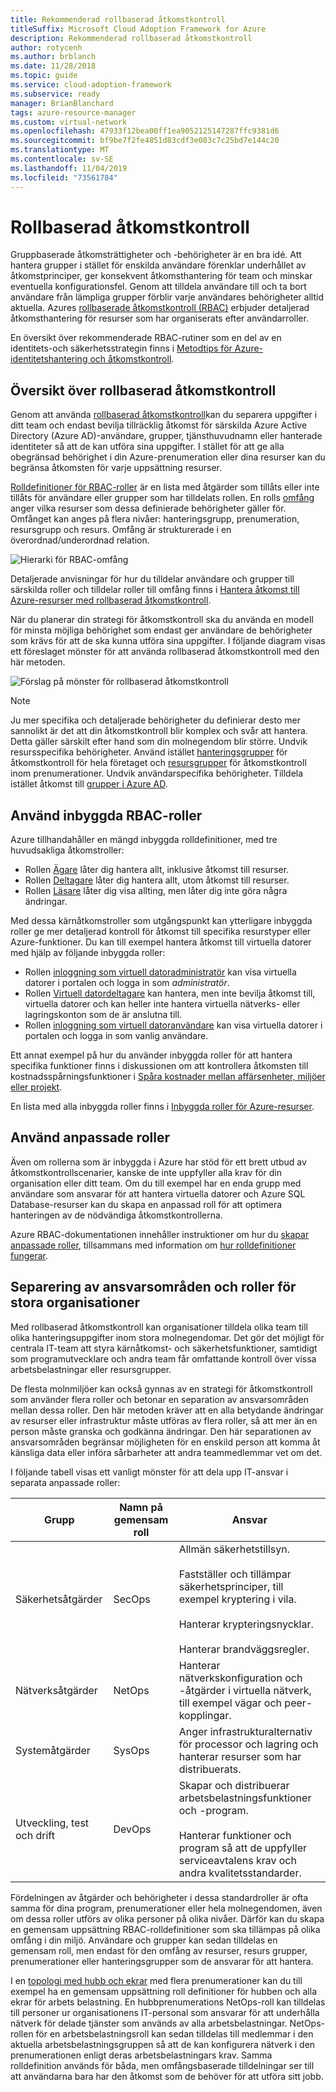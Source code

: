 ```yaml
---
title: Rekommenderad rollbaserad åtkomstkontroll
titleSuffix: Microsoft Cloud Adoption Framework for Azure
description: Rekommenderad rollbaserad åtkomstkontroll
author: rotycenh
ms.author: brblanch
ms.date: 11/28/2018
ms.topic: guide
ms.service: cloud-adoption-framework
ms.subservice: ready
manager: BrianBlanchard
tags: azure-resource-manager
ms.custom: virtual-network
ms.openlocfilehash: 47933f12bea00ff1ea9052125147287ffc9381d6
ms.sourcegitcommit: bf9be7f2fe4851d83cdf3e083c7c25bd7e144c20
ms.translationtype: MT
ms.contentlocale: sv-SE
ms.lasthandoff: 11/04/2019
ms.locfileid: "73561784"
---
```

# <a name="role-based-access-control"></a>Rollbaserad åtkomstkontroll

Gruppbaserade åtkomsträttigheter och -behörigheter är en bra idé. Att hantera grupper i stället för enskilda användare förenklar underhållet av åtkomstprinciper, ger konsekvent åtkomsthantering för team och minskar eventuella konfigurationsfel. Genom att tilldela användare till och ta bort användare från lämpliga grupper förblir varje användares behörigheter alltid aktuella. Azures [rollbaserade åtkomstkontroll (RBAC)](https://docs.microsoft.com/azure/role-based-access-control/overview) erbjuder detaljerad åtkomsthantering för resurser som har organiserats efter användarroller.

En översikt över rekommenderade RBAC-rutiner som en del av en identitets-och säkerhetsstrategin finns i [Metodtips för Azure-identitetshantering och åtkomstkontroll](https://docs.microsoft.com/azure/security/azure-security-identity-management-best-practices#use-role-based-access-control).

## <a name="overview-of-role-based-access-control"></a>Översikt över rollbaserad åtkomstkontroll

Genom att använda [rollbaserad åtkomstkontroll](https://docs.microsoft.com/azure/role-based-access-control/overview)kan du separera uppgifter i ditt team och endast bevilja tillräcklig åtkomst för särskilda Azure Active Directory (Azure AD)-användare, grupper, tjänsthuvudnamn eller hanterade identiteter så att de kan utföra sina uppgifter. I stället för att ge alla obegränsad behörighet i din Azure-prenumeration eller dina resurser kan du begränsa åtkomsten för varje uppsättning resurser.

[Rolldefinitioner för RBAC-roller](https://docs.microsoft.com/azure/role-based-access-control/role-definitions) är en lista med åtgärder som tillåts eller inte tillåts för användare eller grupper som har tilldelats rollen. En rolls [omfång](https://docs.microsoft.com/azure/role-based-access-control/overview#scope) anger vilka resurser som dessa definierade behörigheter gäller för. Omfånget kan anges på flera nivåer: hanteringsgrupp, prenumeration, resursgrupp och resurs. Omfång är strukturerade i en överordnad/underordnad relation.

![Hierarki för RBAC-omfång](../../_images/azure-best-practices/rbac-scope.png)

Detaljerade anvisningar för hur du tilldelar användare och grupper till särskilda roller och tilldelar roller till omfång finns i [Hantera åtkomst till Azure-resurser med rollbaserad åtkomstkontroll](https://docs.microsoft.com/azure/role-based-access-control/role-assignments-portal).

När du planerar din strategi för åtkomstkontroll ska du använda en modell för minsta möjliga behörighet som endast ger användare de behörigheter som krävs för att de ska kunna utföra sina uppgifter. I följande diagram visas ett föreslaget mönster för att använda rollbaserad åtkomstkontroll med den här metoden.

![Förslag på mönster för rollbaserad åtkomstkontroll](../../_images/azure-best-practices/rbac-least-privilege.png)

> [!NOTE]
> Ju mer specifika och detaljerade behörigheter du definierar desto mer sannolikt är det att din åtkomstkontroll blir komplex och svår att hantera. Detta gäller särskilt efter hand som din molnegendom blir större. Undvik resursspecifika behörigheter. Använd istället [hanteringsgrupper](https://docs.microsoft.com/azure/governance/management-groups) för åtkomstkontroll för hela företaget och [resursgrupper](https://docs.microsoft.com/azure/azure-resource-manager/resource-group-overview#resource-groups) för åtkomstkontroll inom prenumerationer. Undvik användarspecifika behörigheter. Tilldela istället åtkomst till [grupper i Azure AD](https://docs.microsoft.com/azure/active-directory/fundamentals/active-directory-manage-groups).

## <a name="use-built-in-rbac-roles"></a>Använd inbyggda RBAC-roller

Azure tillhandahåller en mängd inbyggda rolldefinitioner, med tre huvudsakliga åtkomstroller:

- Rollen [Ägare](https://docs.microsoft.com/azure/role-based-access-control/built-in-roles#owner) låter dig hantera allt, inklusive åtkomst till resurser.
- Rollen [Deltagare](https://docs.microsoft.com/azure/role-based-access-control/built-in-roles#contributor) låter dig hantera allt, utom åtkomst till resurser.
- Rollen [Läsare](https://docs.microsoft.com/azure/role-based-access-control/built-in-roles#reader) låter dig visa allting, men låter dig inte göra några ändringar.

Med dessa kärnåtkomstroller som utgångspunkt kan ytterligare inbyggda roller ge mer detaljerad kontroll för åtkomst till specifika resurstyper eller Azure-funktioner. Du kan till exempel hantera åtkomst till virtuella datorer med hjälp av följande inbyggda roller:

- Rollen [inloggning som virtuell datoradministratör](https://docs.microsoft.com/azure/role-based-access-control/built-in-roles#virtual-machine-administrator-login) kan visa virtuella datorer i portalen och logga in som _administratör_.
- Rollen [Virtuell datordeltagare](https://docs.microsoft.com/azure/role-based-access-control/built-in-roles#virtual-machine-contributor) kan hantera, men inte bevilja åtkomst till, virtuella datorer och kan heller inte hantera virtuella nätverks- eller lagringskonton som de är anslutna till.
- Rollen [inloggning som virtuell datoranvändare](https://docs.microsoft.com/azure/role-based-access-control/built-in-roles#virtual-machine-user-login) kan visa virtuella datorer i portalen och logga in som vanlig användare.

Ett annat exempel på hur du använder inbyggda roller för att hantera specifika funktioner finns i diskussionen om att kontrollera åtkomsten till kostnadsspårningsfunktioner i [Spåra kostnader mellan affärsenheter, miljöer eller projekt](../azure-best-practices/track-costs.md#provide-the-right-level-of-cost-access).

En lista med alla inbyggda roller finns i [Inbyggda roller för Azure-resurser](https://docs.microsoft.com/azure/role-based-access-control/built-in-roles).

## <a name="use-custom-roles"></a>Använd anpassade roller

Även om rollerna som är inbyggda i Azure har stöd för ett brett utbud av åtkomstkontrollscenarier, kanske de inte uppfyller alla krav för din organisation eller ditt team. Om du till exempel har en enda grupp med användare som ansvarar för att hantera virtuella datorer och Azure SQL Database-resurser kan du skapa en anpassad roll för att optimera hanteringen av de nödvändiga åtkomstkontrollerna.

Azure RBAC-dokumentationen innehåller instruktioner om hur du [skapar anpassade roller](https://docs.microsoft.com/azure/role-based-access-control/custom-roles), tillsammans med information om [hur rolldefinitioner fungerar](https://docs.microsoft.com/azure/role-based-access-control/role-definitions).

## <a name="separation-of-responsibilities-and-roles-for-large-organizations"></a>Separering av ansvarsområden och roller för stora organisationer

Med rollbaserad åtkomstkontroll kan organisationer tilldela olika team till olika hanteringsuppgifter inom stora molnegendomar. Det gör det möjligt för centrala IT-team att styra kärnåtkomst- och säkerhetsfunktioner, samtidigt som programutvecklare och andra team får omfattande kontroll över vissa arbetsbelastningar eller resursgrupper.

De flesta molnmiljöer kan också gynnas av en strategi för åtkomstkontroll som använder flera roller och betonar en separation av ansvarsområden mellan dessa roller. Den här metoden kräver att en alla betydande ändringar av resurser eller infrastruktur måste utföras av flera roller, så att mer än en person måste granska och godkänna ändringar. Den här separationen av ansvarsområden begränsar möjligheten för en enskild person att komma åt känsliga data eller införa sårbarheter att andra teammedlemmar vet om det.

I följande tabell visas ett vanligt mönster för att dela upp IT-ansvar i separata anpassade roller:

<!-- markdownlint-disable MD033 -->

| Grupp | Namn på gemensam roll | Ansvar |
| --- | --- | --- |
| Säkerhetsåtgärder | SecOps | Allmän säkerhetstillsyn.<br/><br/> Fastställer och tillämpar säkerhetsprinciper, till exempel kryptering i vila.<br/><br/> Hanterar krypteringsnycklar.<br/><br/> Hanterar brandväggsregler. |
| Nätverksåtgärder | NetOps | Hanterar nätverkskonfiguration och -åtgärder i virtuella nätverk, till exempel vägar och peer-kopplingar. |
| Systemåtgärder | SysOps | Anger infrastrukturalternativ för processor och lagring och hanterar resurser som har distribuerats. |
| Utveckling, test och drift | DevOps | Skapar och distribuerar arbetsbelastningsfunktioner och -program.<br/><br/> Hanterar funktioner och program så att de uppfyller serviceavtalens krav och andra kvalitetsstandarder. |

<!-- markdownlint-enable MD033 -->

Fördelningen av åtgärder och behörigheter i dessa standardroller är ofta samma för dina program, prenumerationer eller hela molnegendomen, även om dessa roller utförs av olika personer på olika nivåer. Därför kan du skapa en gemensam uppsättning RBAC-rolldefinitioner som ska tillämpas på olika omfång i din miljö. Användare och grupper kan sedan tilldelas en gemensam roll, men endast för den omfång av resurser, resurs grupper, prenumerationer eller hanteringsgrupper som de ansvarar för att hantera.

I en [topologi med hubb och ekrar](../azure-best-practices/hub-spoke-network-topology.md) med flera prenumerationer kan du till exempel ha en gemensam uppsättning roll definitioner för hubben och alla ekrar för arbets belastning. En hubbprenumerations NetOps-roll kan tilldelas till personer ur organisationens IT-personal som ansvarar för att underhålla nätverk för delade tjänster som används av alla arbetsbelastningar. NetOps-rollen för en arbetsbelastningsroll kan sedan tilldelas till medlemmar i den aktuella arbetsbelastningsgruppen så att de kan konfigurera nätverk i den prenumerationen enligt deras arbetsbelastningars krav. Samma rolldefinition används för båda, men omfångsbaserade tilldelningar ser till att användarna bara har den åtkomst som de behöver för att utföra sitt jobb.
